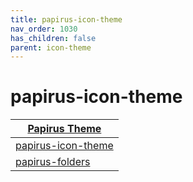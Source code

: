 ```yaml
---
title: papirus-icon-theme
nav_order: 1030
has_children: false
parent: icon-theme
---
```



# papirus-icon-theme

| [Papirus Theme](https://samwhelp.github.io/note-about-theme/read/desktop-theme/themes/papirus-theme.html) |
| --- |
| [papirus-icon-theme](https://github.com/PapirusDevelopmentTeam/papirus-icon-theme) |
| [papirus-folders](https://github.com/PapirusDevelopmentTeam/papirus-folders) |
